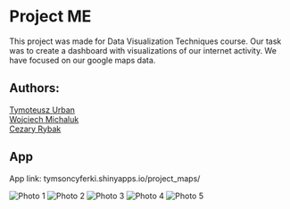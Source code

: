 # Project ME

This project was made for Data Visualization Techniques 
course. Our task was to create a dashboard with visualizations
of our internet activity. We have focused on our google maps data.

## Authors:
[Tymoteusz Urban](https://github.com/tymsoncyferki)<br>
[Wojciech Michaluk](https://github.com/wojo501)<br>
[Cezary Rybak](https://github.com/CCzarek)<br>

## App
App link: tymsoncyferki.shinyapps.io/project_maps/

![Photo 1](https://github.com/tymsoncyferki/TWD-Google-Maps-Dashboard/blob/main/README_files/Opera%20Snapshot_2023-04-02_204027_tymsoncyferki.shinyapps.io.png)
![Photo 2](https://github.com/tymsoncyferki/TWD-Google-Maps-Dashboard/blob/main/README_files/Opera%20Snapshot_2023-04-02_204053_tymsoncyferki.shinyapps.io.png)
![Photo 3](https://github.com/tymsoncyferki/TWD-Google-Maps-Dashboard/blob/main/README_files/Opera%20Snapshot_2023-04-02_204108_tymsoncyferki.shinyapps.io.png)
![Photo 4](https://github.com/tymsoncyferki/TWD-Google-Maps-Dashboard/blob/main/README_files/Opera%20Snapshot_2023-04-02_204117_tymsoncyferki.shinyapps.io.png)
![Photo 5](https://github.com/tymsoncyferki/TWD-Google-Maps-Dashboard/blob/main/README_files/Opera%20Snapshot_2023-04-02_204128_tymsoncyferki.shinyapps.io.png)
